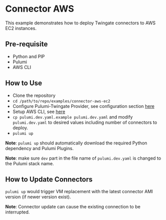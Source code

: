 # Connector AWS
This example demonstrates how to deploy Twingate connectors to AWS EC2 instances.

## Pre-requisite
* Python and PIP
* Pulumi
* AWS CLI

## How to Use
* Clone the repository
* `cd /path/to/repo/examples/connector-aws-ec2`
* Configure Pulumi-Twingate Provider, see configuration section [here](../../readme.md)
* Setup AWS CLI, see [here](https://docs.aws.amazon.com/cli/latest/userguide/getting-started-quickstart.html)
* `cp pulumi.dev.yaml.example pulumi.dev.yaml` and modify `pulumi.dev.yaml` to desired values including number of connectors to deploy.
* `pulumi up`

**Note**: `pulumi up` should automatically download the required Python dependency and Pulumi Plugins.

**Note**: make sure `dev` part in the file name of `pulumi.dev.yaml` is changed to the Pulumi stack name.

## How to Update Connectors
`pulumi up` would trigger VM replacement with the latest connector AMI version (if newer version exist).

**Note**: Connector update can cause the existing connection to be interrupted. 